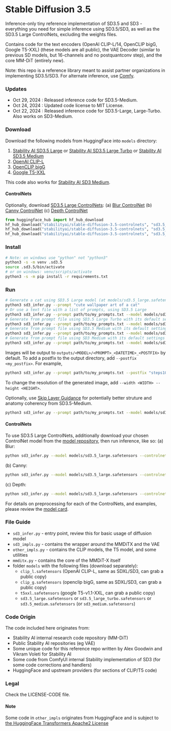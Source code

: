 # Stable Diffusion 3.5

Inference-only tiny reference implementation of SD3.5 and SD3 - everything you need for simple inference using SD3.5/SD3, as well as the SD3.5 Large ControlNets, excluding the weights files.

Contains code for the text encoders (OpenAI CLIP-L/14, OpenCLIP bigG, Google T5-XXL) (these models are all public), the VAE Decoder (similar to previous SD models, but 16-channels and no postquantconv step), and the core MM-DiT (entirely new).

Note: this repo is a reference library meant to assist partner organizations in implementing SD3.5/SD3. For alternate inference, use [Comfy](https://github.com/comfyanonymous/ComfyUI).

### Updates

- Oct 29, 2024 : Released inference code for SD3.5-Medium.
- Oct 24, 2024 : Updated code license to MIT License.
- Oct 22, 2024 : Released inference code for SD3.5-Large, Large-Turbo. Also works on SD3-Medium.

### Download

Download the following models from HuggingFace into `models` directory:
1. [Stability AI SD3.5 Large](https://huggingface.co/stabilityai/stable-diffusion-3.5-large/blob/main/sd3.5_large.safetensors) or [Stability AI SD3.5 Large Turbo](https://huggingface.co/stabilityai/stable-diffusion-3.5-large-turbo/blob/main/sd3.5_large_turbo.safetensors) or [Stability AI SD3.5 Medium](https://huggingface.co/stabilityai/stable-diffusion-3.5-medium/blob/main/sd3.5_medium.safetensors)
2. [OpenAI CLIP-L](https://huggingface.co/stabilityai/stable-diffusion-3.5-large/blob/main/text_encoders/clip_l.safetensors)
3. [OpenCLIP bigG](https://huggingface.co/stabilityai/stable-diffusion-3.5-large/blob/main/text_encoders/clip_g.safetensors)
4. [Google T5-XXL](https://huggingface.co/stabilityai/stable-diffusion-3.5-large/blob/main/text_encoders/t5xxl_fp16.safetensors)

This code also works for [Stability AI SD3 Medium](https://huggingface.co/stabilityai/stable-diffusion-3-medium/blob/main/sd3_medium.safetensors).

#### ControlNets

Optionally, download [SD3.5 Large ControlNets](https://huggingface.co/stabilityai/stable-diffusion-3.5-controlnets):
(a) [Blur ControlNet](https://huggingface.co/stabilityai/stable-diffusion-3.5-controlnets/resolve/main/blur_8b.safetensors)
(b) [Canny ControlNet](https://huggingface.co/stabilityai/stable-diffusion-3.5-controlnets/resolve/main/canny_8b.safetensors)
(c) [Depth ControlNet](https://huggingface.co/stabilityai/stable-diffusion-3.5-controlnets/resolve/main/depth_8b.safetensors)

```py
from huggingface_hub import hf_hub_download
hf_hub_download("stabilityai/stable-diffusion-3.5-controlnets", "sd3.5_large_controlnet_blur.safetensors", local_dir="models")
hf_hub_download("stabilityai/stable-diffusion-3.5-controlnets", "sd3.5_large_controlnet_canny.safetensors", local_dir="models")
hf_hub_download("stabilityai/stable-diffusion-3.5-controlnets", "sd3.5_large_controlnet_depth.safetensors", local_dir="models")
```

### Install

```sh
# Note: on windows use "python" not "python3"
python3 -s -m venv .sd3.5
source .sd3.5/bin/activate
# or on windows: venv/scripts/activate
python3 -s -m pip install -r requirements.txt
```

### Run

```sh
# Generate a cat using SD3.5 Large model (at models/sd3.5_large.safetensors) with its default settings
python3 sd3_infer.py --prompt "cute wallpaper art of a cat"
# Or use a text file with a list of prompts, using SD3.5 Large
python3 sd3_infer.py --prompt path/to/my_prompts.txt --model models/sd3.5_large.safetensors
# Generate from prompt file using SD3.5 Large Turbo with its default settings
python3 sd3_infer.py --prompt path/to/my_prompts.txt --model models/sd3.5_large_turbo.safetensors
# Generate from prompt file using SD3.5 Medium with its default settings, at 2k resolution
python3 sd3_infer.py --prompt path/to/my_prompts.txt --model models/sd3.5_medium.safetensors --width 1920 --height 1080
# Generate from prompt file using SD3 Medium with its default settings
python3 sd3_infer.py --prompt path/to/my_prompts.txt --model models/sd3_medium.safetensors
```

Images will be output to `outputs/<MODEL>/<PROMPT>_<DATETIME>_<POSTFIX>` by default.
To add a postfix to the output directory, add `--postfix <my_postfix>`. For example,
```sh
python3 sd3_infer.py --prompt path/to/my_prompts.txt --postfix "steps100" --steps 100
```

To change the resolution of the generated image, add `--width <WIDTH> --height <HEIGHT>`.

Optionally, use [Skip Layer Guidance](https://github.com/comfyanonymous/ComfyUI/pull/5404) for potentially better struture and anatomy coherency from SD3.5-Medium.
```sh
python3 sd3_infer.py --prompt path/to/my_prompts.txt --model models/sd3.5_medium.safetensors --skip_layer_cfg True
```

#### ControlNets

To use SD3.5 Large ControlNets, additionally download your chosen ControlNet model from the [model repository](https://huggingface.co/stabilityai/stable-diffusion-3.5-controlnets), then run inference, like so:
(a) Blur:
```sh
python sd3_infer.py --model models/sd3.5_large.safetensors --controlnet_ckpt models/sd3.5_large_controlnet_blur.safetensors --controlnet_cond_image inputs/blur.png --prompt "generated ai art, a tiny, lost rubber ducky in an action shot close-up, surfing the humongous waves, inside the tube, in the style of Kelly Slater"
```
(b) Canny:
```sh
python sd3_infer.py --model models/sd3.5_large.safetensors --controlnet_ckpt models/sd3.5_large_controlnet_canny.safetensors --controlnet_cond_image inputs/canny.png --prompt "A Night time photo taken by Leica M11, portrait of a Japanese woman in a kimono, looking at the camera, Cherry blossoms"
```
(c) Depth:
```sh
python sd3_infer.py --model models/sd3.5_large.safetensors --controlnet_ckpt models/sd3.5_large_controlnet_depth.safetensors --controlnet_cond_image inputs/depth.png --prompt "photo of woman, presumably in her mid-thirties, striking a balanced yoga pose on a rocky outcrop during dusk or dawn. She wears a light gray t-shirt and dark leggings. Her pose is dynamic, with one leg extended backward and the other bent at the knee, holding the moon close to her hand."
```

For details on preprocessing for each of the ControlNets, and examples, please review the [model card](https://huggingface.co/stabilityai/stable-diffusion-3.5-controlnets).

### File Guide

- `sd3_infer.py` - entry point, review this for basic usage of diffusion model
- `sd3_impls.py` - contains the wrapper around the MMDiTX and the VAE
- `other_impls.py` - contains the CLIP models, the T5 model, and some utilities
- `mmditx.py` - contains the core of the MMDiT-X itself
- folder `models` with the following files (download separately):
    - `clip_l.safetensors` (OpenAI CLIP-L, same as SDXL/SD3, can grab a public copy)
    - `clip_g.safetensors` (openclip bigG, same as SDXL/SD3, can grab a public copy)
    - `t5xxl.safetensors` (google T5-v1.1-XXL, can grab a public copy)
    - `sd3.5_large.safetensors` or `sd3.5_large_turbo.safetensors` or `sd3.5_medium.safetensors` (or `sd3_medium.safetensors`)

### Code Origin

The code included here originates from:
- Stability AI internal research code repository (MM-DiT)
- Public Stability AI repositories (eg VAE)
- Some unique code for this reference repo written by Alex Goodwin and Vikram Voleti for Stability AI
- Some code from ComfyUI internal Stability implementation of SD3 (for some code corrections and handlers)
- HuggingFace and upstream providers (for sections of CLIP/T5 code)

### Legal

Check the LICENSE-CODE file.

#### Note

Some code in `other_impls` originates from HuggingFace and is subject to [the HuggingFace Transformers Apache2 License](https://github.com/huggingface/transformers/blob/main/LICENSE)
